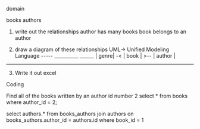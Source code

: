 domain

books
authors

1. write out the relationships
author has many books
book belongs to an author

2. draw a diagram of these relationships
  UML-> Unified Modeling Language
-----        __________       ______
|  genre| -<   |  book   | >--   | author      |  
______           ______          _________

3. Write it out excel



Coding

Find all of the books written by an author id number 2
select * from books where author_id = 2;


select authors.* from books_authors join authors on books_authors.author_id = authors.id where book_id = 1
